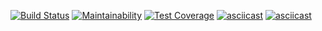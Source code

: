 [![Build Status](https://travis-ci.org/infl4me/project-lvl1-s376.svg?branch=master)](https://travis-ci.org/infl4me/project-lvl1-s376)
[![Maintainability](https://api.codeclimate.com/v1/badges/c63a81ca1e362fe9d080/maintainability)](https://codeclimate.com/github/infl4me/project-lvl1-s376/maintainability)
[![Test Coverage](https://api.codeclimate.com/v1/badges/c63a81ca1e362fe9d080/test_coverage)](https://codeclimate.com/github/infl4me/project-lvl1-s376/test_coverage)
[![asciicast](https://asciinema.org/a/oVqW6WU8CnwzuA7hExzCfkWBS.svg)](https://asciinema.org/a/oVqW6WU8CnwzuA7hExzCfkWBS)
[![asciicast](https://asciinema.org/a/BHtFtBM5Fd728Mx5wOWTL3fE1.svg)](https://asciinema.org/a/BHtFtBM5Fd728Mx5wOWTL3fE1)